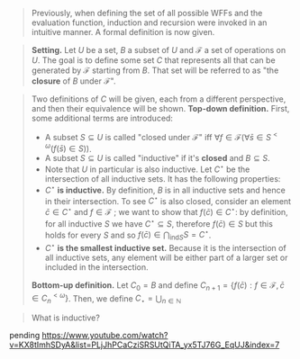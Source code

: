 > Previously, when defining the set of all possible WFFs and the evaluation function, induction and recursion were invoked in an intuitive manner. A formal definition is now given.

> **Setting.** Let $U$ be a set, $B$ a subset of $U$ and $\mathcal F$ a set of operations on $U$.
> The goal is to define some set $C$ that represents all that can be generated by $\mathcal F$ starting from $B$. That set will be referred to as "the **closure** of $B$ under $\mathcal F$".

> Two definitions of $C$ will be given, each from a different perspective, and then their equivalence will be shown.
> **Top-down definition.** First, some additional terms are introduced:
> - A subset $S \subseteq U$ is called "closed under $\mathcal F$" iff $\forall f \in \mathcal F (\forall \bar s \in S^{<\omega}(f(\bar s)\in S))$.
> - A subset $S \subseteq U$ is called "inductive" if it's **closed** and $B \subseteq S$.
> - Note that $U$ in particular is also inductive.
> Let $C^\star$ be the intersection of all inductive sets. It has the following properties:
> - $C^\star$ **is inductive.** By definition, $B$ is in all inductive sets and hence in their intersection. To see $C^\star$ is also closed, consider an element $\bar c \in C^\star$ and $f \in \mathcal F$ ; we want to show that $f(\bar c) \in C^\star$: by definition, for all inductive $S$ we have $C^\star \subseteq S$, therefore $f(\bar c) \in S$ but this holds for every $S$ and so $f(\bar c) \in \bigcap_{\text{ind}S} S = C^\star$.
> - $C^\star$ **is the smallest inductive set.** Because it is the intersection of all inductive sets, any element will be either part of a larger set or included in the intersection.
> 
> **Bottom-up definition.** Let $C_0 = B$ and define $C_{n+1}=\{f(\bar c) : f\in\mathcal F, \bar c \in C^{<\omega}_n\}$. Then, we define $C_\star = \bigcup_{n\in \mathbb N}$


> What is inductive?

>

pending
https://www.youtube.com/watch?v=KX8tImhSDyA&list=PLjJhPCaCziSRSUtQiTA_yx5TJ76G_EqUJ&index=7